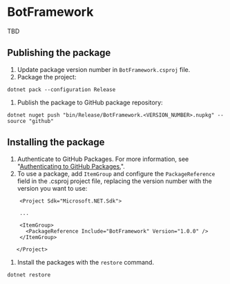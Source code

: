# BotFramework
TBD
## Publishing the package
1. Update package version number in `BotFramework.csproj` file.
1. Package the project: 
```
dotnet pack --configuration Release
```
1. Publish the package to GitHub package repository:
```
dotnet nuget push "bin/Release/BotFramework.<VERSION_NUMBER>.nupkg" --source "github"
```

## Installing the package
1. Authenticate to GitHub Packages. For more information, see "[Authenticating to GitHub Packages.](https://help.github.com/en/packages/using-github-packages-with-your-projects-ecosystem/configuring-dotnet-cli-for-use-with-github-packages#authenticating-to-github-packages)".
1. To use a package, add `ItemGroup` and configure the `PackageReference` field in the .csproj project file, replacing the version number with the version you want to use: 
```
    <Project Sdk="Microsoft.NET.Sdk">
    
    ...

    <ItemGroup>
      <PackageReference Include="BotFramework" Version="1.0.0" />
    </ItemGroup>

   </Project>
```
1. Install the packages with the `restore` command. 
```
dotnet restore
```
